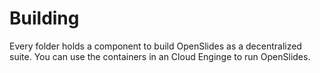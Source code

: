 # Building

Every folder holds a component to build OpenSlides as a decentralized suite. You can use the containers in an Cloud Enginge to run OpenSlides.
